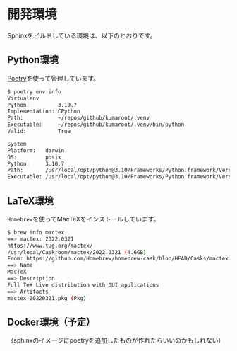 # 開発環境

Sphinxをビルドしている環境は、以下のとおりです。

## Python環境

[Poetry](https://python-poetry.org/)を使って管理しています。

```bash
$ poetry env info
Virtualenv
Python:         3.10.7
Implementation: CPython
Path:           ~/repos/github/kumaroot/.venv
Executable:     ~/repos/github/kumaroot/.venv/bin/python
Valid:          True

System
Platform:   darwin
OS:         posix
Python:     3.10.7
Path:       /usr/local/opt/python@3.10/Frameworks/Python.framework/Versions/3.10
Executable: /usr/local/opt/python@3.10/Frameworks/Python.framework/Versions/3.10/bin/python3.10
```

## LaTeX環境

``Homebrew``を使ってMacTeXをインストールしています。

```bash
$ brew info mactex
==> mactex: 2022.0321
https://www.tug.org/mactex/
/usr/local/Caskroom/mactex/2022.0321 (4.6GB)
From: https://github.com/Homebrew/homebrew-cask/blob/HEAD/Casks/mactex.rb
==> Name
MacTeX
==> Description
Full TeX Live distribution with GUI applications
==> Artifacts
mactex-20220321.pkg (Pkg)
```

## Docker環境（予定）

（sphinxのイメージにpoetryを追加したものが作れたらいいのかもしれない）

